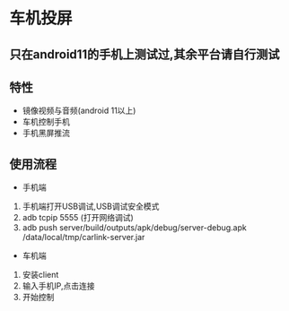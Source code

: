 # 车机投屏
## 只在android11的手机上测试过,其余平台请自行测试
## 特性
- 镜像视频与音频(android 11以上)
- 车机控制手机
- 手机黑屏推流
## 使用流程
- 手机端
1. 手机端打开USB调试,USB调试安全模式
2. adb tcpip 5555 (打开网络调试)
3. adb push server/build/outputs/apk/debug/server-debug.apk /data/local/tmp/carlink-server.jar
- 车机端
1. 安装client
2. 输入手机IP,点击连接
3. 开始控制